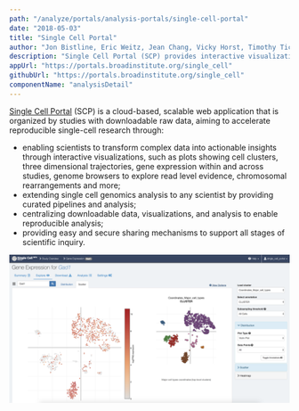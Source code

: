 ```yaml
---
path: "/analyze/portals/analysis-portals/single-cell-portal"
date: "2018-05-03"
title: "Single Cell Portal"
author: "Jon Bistline, Eric Weitz, Jean Chang, Vicky Horst, Timothy Tickle"
description: "Single Cell Portal (SCP) provides interactive visualizations, easy-to-run cloud scalable workflows and analyses, and secure sharing permissions that support all stages of scientific inquiry."
appUrl: "https://portals.broadinstitute.org/single_cell"
githubUrl: "https://portals.broadinstitute.org/single_cell"
componentName: "analysisDetail"
---
```


[Single Cell Portal](https://portals.broadinstitute.org/single_cell) (SCP) is a cloud-based, scalable web application that is organized by studies with downloadable raw data, aiming to accelerate reproducible single-cell research through:
* enabling scientists to transform complex data into actionable insights through interactive visualizations, such as plots showing cell clusters, three dimensional trajectories, gene expression within and across studies, genome browsers to explore read level evidence, chromosomal rearrangements and more;
* extending single cell genomics analysis to any scientist by providing curated pipelines and analysis;
* centralizing downloadable data, visualizations, and analysis to enable reproducible analysis;
* providing easy and secure sharing mechanisms to support all stages of scientific inquiry.

<a href="https://portals.broadinstitute.org/single_cell" target="_blank">
  <img src="../_images/portals/single-cell-portal.png" width=800/>
</a>
